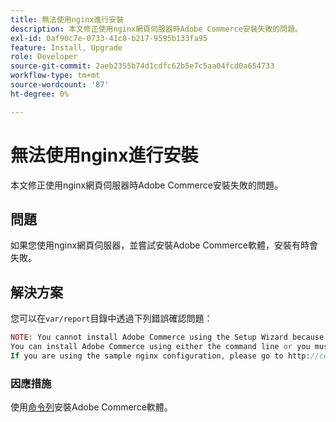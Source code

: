 ```yaml
---
title: 無法使用nginx進行安裝
description: 本文修正使用nginx網頁伺服器時Adobe Commerce安裝失敗的問題。
exl-id: 0af90c7e-0733-41c8-b217-9595b133fa95
feature: Install, Upgrade
role: Developer
source-git-commit: 2aeb2355b74d1cdfc62b5e7c5aa04fcd0a654733
workflow-type: tm+mt
source-wordcount: '87'
ht-degree: 0%

---
```


# 無法使用nginx進行安裝

本文修正使用nginx網頁伺服器時Adobe Commerce安裝失敗的問題。

## 問題

如果您使用nginx網頁伺服器，並嘗試安裝Adobe Commerce軟體，安裝有時會失敗。

## 解決方案

您可以在`var/report`目錄中透過下列錯誤確認問題：

```php
NOTE: You cannot install Adobe Commerce using the Setup Wizard because the Adobe Commerce setup directory cannot be accessed.
You can install Adobe Commerce using either the command line or you must restore access to the following directory: /var/www/html/setup
If you are using the sample nginx configuration, please go to http://ce.mtf03.bcn.magento.com/setup/";i:1;s:641:"#0 /var/www/html/lib/internal/Magento/Framework/App/Http.php(213): Magento\Framework\App\Http->redirectToSetup(Object(Magento\Framework\App\Bootstrap), Object(Exception))
```

### 因應措施

使用[命令列](https://experienceleague.adobe.com/en/docs/commerce-operations/installation-guide/advanced)安裝Adobe Commerce軟體。
